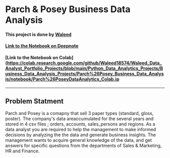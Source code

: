 # Parch & Posey Business Data Analysis

#### This project is done by [Waleed](https://www.linkedin.com/in/waleed-data-anayst18574/)
#### [Link to the Notebook on Deepnote](https://deepnote.com/@waleed-abdulla/ParchandPoseyDataAnalytics-Cim_d6oYTlSZ9GyIjjfnSA)
#### [Link to the Notebook on Colab](https://colab.research.google.com/github/Waleed18574/Waleed_Data_Analyst_Portfolio_Projects/blob/main/Python_Data_Analytics_Projects/Business_Data_Analysis_Projects/Parch%26Posey_Business_Data_Analysis/notebook/Parch%26PoseyDataAnalytics_Colab.ip

_____

## Problem Statment
Parch and Posey is a comapny that sell 3 paper types (standard, gloss, poster). The company's data areaccumulated for the several years and stored in 4 csv files ; orders, accounts, sales_persons and regions. As a data analyst you are required to help the management to make informed decisions by analyzing the the data and generate business insights. The management wants to acquire general knowledge of the data, and get answers for specific questions from the departments of Sales & Marketing, HR and Finance.

